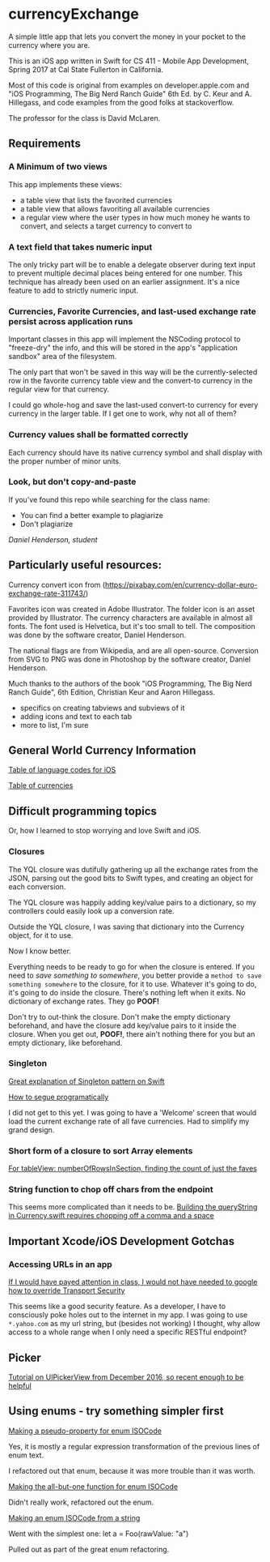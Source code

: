 # currencyExchange
A simple little app that lets you convert the money in your pocket to the currency where you are.

This is an iOS app written in Swift for CS 411 - Mobile App Development, Spring 2017 at Cal State Fullerton in California.

Most of this code is original from examples on developer.apple.com and "iOS Programming, The Big Nerd Ranch Guide" 6th Ed. by C. Keur and A. Hillegass, and code examples from the good folks at stackoverflow.

The professor for the class is David McLaren.

## Requirements
### A Minimum of two views
This app implements these views:
* a table view that lists the favorited currencies
* a table view that allows favoriting all available currencies
* a regular view where the user types in how much money he wants to convert, and selects a target currency to convert to

### A text field that takes numeric input
The only tricky part will be to enable a delegate observer during text input to prevent multiple decimal places being entered for one number. This technique has already been used on an earlier assignment. It's a nice feature to add to strictly numeric input.

### Currencies, Favorite Currencies, and last-used exchange rate persist across application runs
Important classes in this app will implement the NSCoding protocol to "freeze-dry" the info, and this will be stored in the app's "application sandbox" area of the filesystem.

The only part that won't be saved in this way will be the currently-selected row in the favorite currency table view
and the convert-to currency in the regular view for that currency.

I could go whole-hog and save the last-used convert-to currency for every currency in the larger table. If I get one to work, why not all of them?

### Currency values shall be formatted correctly
Each currency should have its native currency symbol and  shall display with the proper number of minor units.

### Look, but don't copy-and-paste
If you've found this repo while searching for the class name:

* You can find a better example to plagiarize
* Don't plagiarize

_Daniel Henderson,
student_


## Particularly useful resources:

Currency convert icon from (https://pixabay.com/en/currency-dollar-euro-exchange-rate-311743/)

Favorites icon was created in Adobe Illustrator. The folder icon is an asset provided by Illustrator.
The currency characters are available in almost all fonts. The font used is Helvetica,
but it's too small to tell. The composition was done by the software creator, Daniel Henderson.

The national flags are from Wikipedia, and are all open-source. Conversion from SVG to PNG was
done in Photoshop by the software creator, Daniel Henderson.

Much thanks to the authors of the book "iOS Programming, The Big Nerd Ranch Guide", 6th Edition,
Christian Keur and Aaron Hillegass.
* specifics on creating tabviews and subviews of it
* adding icons and text to each tab
* more to list, I'm sure

## General World Currency Information

[Table of language codes for iOS](https://gist.github.com/jacobbubu/1836273)

[Table of currencies](https://en.wikipedia.org/wiki/List_of_circulating_currencies)

## Difficult programming topics
Or, how I learned to stop worrying and love Swift and iOS.

### Closures
The YQL closure was dutifully gathering up all the exchange rates from the JSON, parsing out the good bits to Swift types, and creating an object for each conversion.

The YQL closure was happily adding key/value pairs to a dictionary, so my controllers could easily look up a conversion rate.

Outside the YQL closure, I was saving that dictionary into the Currency object, for it to use.

Now I know better.

Everything needs to be ready to go for when the closure is entered. If you need to _save something to somewhere_, you better provide a `method to save something somewhere` to the closure, for it to use. Whatever it's going to do, it's going to do inside the closure. There's nothing left when it exits. No dictionary of exchange rates. They go **POOF!**

Don't try to out-think the closure. Don't make the empty dictionary beforehand, and have the closure add key/value pairs to it inside the closure. When you get out, **POOF!**, there ain't nothing there for you but an empty dictionary, like beforehand.

### Singleton
[Great explanation of Singleton pattern on Swift](https://krakendev.io/blog/the-right-way-to-write-a-singleton)

[How to segue programatically](http://stackoverflow.com/questions/27604192/ios-how-to-segue-programmatically-using-swift)

I did not get to this yet. I was going to have a 'Welcome' screen that would load the current exchange rate of all fave currencies. Had to simplify my grand design.

### Short form of a closure to sort Array elements
[For tableView: numberOfRowsInSection, finding the count of just the faves](http://stackoverflow.com/questions/25398608/count-number-of-items-in-an-array-with-a-specific-property-value)

### String function to chop off chars from the endpoint
This seems more complicated than it needs to be.
[Building the queryString in Currency.swift requires chopping off a comma and a space](http://stackoverflow.com/questions/24122288/remove-last-character-from-string-swift-language)

## Important Xcode/iOS Development Gotchas
### Accessing URLs in an app

[If I would have payed attention in class, I would not have needed
to google how to override Transport Security](http://stackoverflow.com/questions/31254725/transport-security-has-blocked-a-cleartext-http/32560433)

This seems like a good security feature. As a developer, I have to consciously poke holes out to the internet in my app. I was going to use `*.yahoo.com` as my url string, but (besides not working) I thought, why allow access to a whole range when I only need a specific RESTful endpoint?

## Picker

[Tutorial on UIPickerView from December 2016, so recent enough to be helpful](https://makeapppie.com/2016/12/12/data-entry-with-uipickerview/)

## Using enums - try something simpler first
[Making a pseudo-property for enum ISOCode](http://stackoverflow.com/questions/24007461/how-to-enumerate-an-enum-with-string-type/24137319#24137319)

Yes, it is mostly a regular expression transformation of the previous lines of enum text.

I refactored out that enum, because it was more trouble than it was worth.

[Making the all-but-one function for enum ISOCode](http://stackoverflow.com/questions/24051633/how-to-remove-an-element-from-an-array-in-swift)

Didn't really work, refactored out the enum.

[Making an enum ISOCode from a string](http://stackoverflow.com/questions/30009788/in-swift-is-it-possible-to-convert-a-string-to-an-enum)

Went with the simplest one:
let a = Foo(rawValue: "a")

Pulled out as part of the great enum refactoring.
